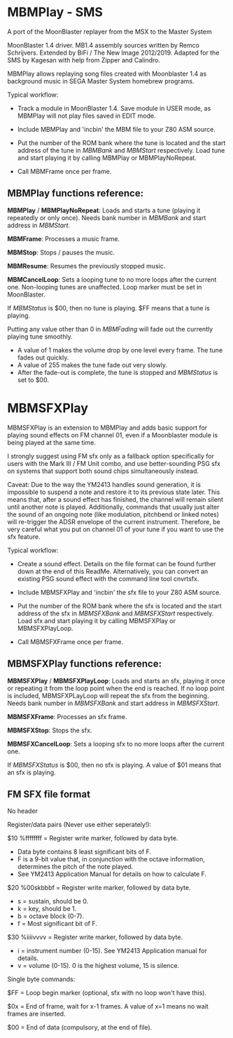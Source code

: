 MBMPlay - SMS
=============

A port of the MoonBlaster replayer from the MSX to the Master System

MoonBlaster 1.4 driver. 
MB1.4 assembly sources written by Remco Schrijvers. 
Extended by BiFi / The New Image 2012/2019. 
Adapted for the SMS by Kagesan with help from Zipper and Calindro.

MBMPlay allows replaying song files created with Moonblaster 1.4 as background music in SEGA Master System homebrew programs.


Typical workflow:

- Track a module in MoonBlaster 1.4. Save module in USER mode, as MBMPlay will not play files saved in EDIT mode.

- Include MBMPlay and 'incbin' the MBM file to your Z80 ASM source.

- Put the number of the ROM bank where the tune is located and the start address of the tune in *MBMBank* and *MBMStart* respectively. Load tune and start playing it by calling MBMPlay or MBMPlayNoRepeat.

- Call MBMFrame once per frame.

MBMPlay functions reference:
----------------------------

**MBMPlay** / **MBMPlayNoRepeat**: Loads and starts a tune (playing it repeatedly or only once). Needs bank number in *MBMBank* and start address in *MBMStart*.

**MBMFrame**: Processes a music frame.

**MBMStop**: Stops / pauses the music.

**MBMResume**: Resumes the previously stopped music.

**MBMCancelLoop**: Sets a looping tune to no more loops after the current one. Non-looping tunes are unaffected. Loop marker must be set in MoonBlaster.

If *MBMStatus* is $00, then no tune is playing. $FF means that a tune is playing.

Putting any value other than 0 in *MBMFading* will fade out the currently playing tune smoothly.
- A value of 1 makes the volume drop by one level every frame. The tune fades out quickly. 
- A value of 255 makes the tune fade out very slowly.
- After the fade-out is complete, the tune is stopped and *MBMStatus* is set to $00.

MBMSFXPlay
==========

MBMSFXPlay is an extension to MBMPlay and adds basic support for playing sound effects on FM channel 01, even if a Moonblaster module is being played at the same time.

I strongly suggest using FM sfx only as a fallback option specifically for users with the Mark III / FM Unit combo, and use better-sounding PSG sfx on systems that support both sound chips simultaneously instead.

Caveat: Due to the way the YM2413 handles sound generation, it is impossible to suspend a note and restore it to its previous state later. This means that, after a sound effect has finished, the channel will remain silent until another note is played. Additionally, commands that usually just alter the sound of an ongoing note (like modulation, pitchbend or linked notes) will re-trigger the ADSR envelope of the current instrument. Therefore, be very careful what you put on channel 01 of your tune if you want to use the sfx feature.


Typical workflow:

- Create a sound effect. Details on the file format can be found further down at the end of this ReadMe. Alternatively, you can convert an existing PSG sound effect with the command line tool cnvrtsfx.

- Include MBMSFXPlay and 'incbin' the sfx file to your Z80 ASM source.

- Put the number of the ROM bank where the sfx is located and the start address of the sfx in *MBMSFXBank* and *MBMSFXStart* respectively. Load sfx and start playing it by calling MBMSFXPlay or MBMSFXPlayLoop.

- Call MBMSFXFrame once per frame.

MBMSFXPlay functions reference:
-------------------------------

**MBMSFXPlay** / **MBMSFXPlayLoop**: Loads and starts an sfx, playing it once or repeating it from the loop point when the end is reached. If no loop point is included, MBMSFXPLayLoop will repeat the sfx from the beginning. Needs bank number in *MBMSFXBank* and start address in *MBMSFXStart*.

**MBMSFXFrame**: Processes an sfx frame.

**MBMSFXStop**: Stops the sfx.

**MBMSFXCancelLoop**: Sets a looping sfx to no more loops after the current one.

If *MBMSFXStatus* is $00, then no sfx is playing. A value of $01 means that an sfx is playing.

FM SFX file format
------------------

No header


Register/data pairs (Never use either seperately!):

$10 %ffffffff = Register write marker, followed by data byte. 
- Data byte contains 8 least significant bits of F. 
- F is a 9-bit value that, in conjunction with the octave information, determines the pitch of the note played.
- See YM2413 Application Manual for details on how to calculate F.

$20 %00skbbbf = Register write marker, followed by data byte.
- s = sustain, should be 0.
- k = key, should be 1.
- b = octave block (0-7).
- f = Most significant bit of F.

$30 %iiiivvvv = Register write marker, followed by data byte.
- i = instrument number (0-15). See YM2413 Application manual for details.
- v = volume (0-15). 0 is the highest volume, 15 is silence.
 

Single byte commands:

$FF = Loop begin marker (optional, sfx with no loop won't have this).

$0x = End of frame, wait for x-1 frames. A value of x=1 means no wait frames are inserted.

$00 = End of data (compulsory, at the end of file).
